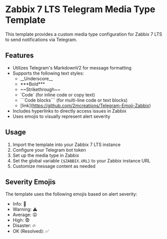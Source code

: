 # Zabbix 7 LTS Telegram Media Type Template

This template provides a custom media type configuration for Zabbix 7 LTS to send notifications via Telegram.

## Features

- Utilizes Telegram's MarkdownV2 for message formatting
- Supports the following text styles:
  - \_\_Underscore__
  - \*\*\*Bold***
  - \~~Strikethrough~~
  - \`Code` (for inline code or copy text)
  - \```Code blocks``` (for multi-line code or text blocks)
  - \[link](https://github.com/2mcreations/Telegram-Emoji-Zabbix)
- Includes hyperlinks to directly access issues in Zabbix
- Uses emojis to visually represent alert severity

## Usage

1. Import the template into your Zabbix 7 LTS instance
2. Configure your Telegram bot token
3. Set up the media type in Zabbix
4. Set the global variable `{$ZABBIX.URL}` to your Zabbix instance URL
5. Customize message content as needed

## Severity Emojis

The template uses the following emojis based on alert severity:

- Info: 👀
- Warning: ⚠️
- Average: 😲
- High: 😨
- Disaster: 🔥
- OK (Resolved): ✅
